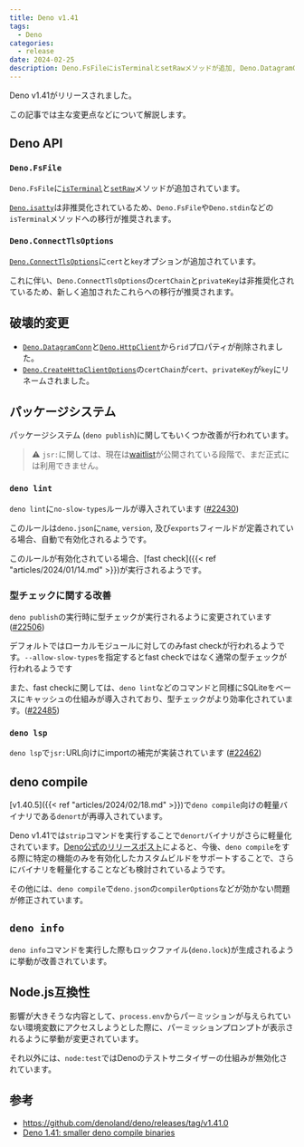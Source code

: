 ```yaml
---
title: Deno v1.41
tags:
  - Deno
categories:
  - release
date: 2024-02-25
description: Deno.FsFileにisTerminalとsetRawメソッドが追加, Deno.DatagramConnとHttpClientからridプロパティが削除, deno lintにno-slow-typesルールが導入, deno publishの実行時に型チェックが行われるように, denortバイナリがさらに軽量化, process.envの参照時にパーミッションプロンプトが表示されるように挙動が変更
---
```


Deno v1.41がリリースされました。

この記事では主な変更点などについて解説します。

## Deno API

### `Deno.FsFile`

`Deno.FsFile`に[`isTerminal`](https://deno.land/api@v1.41.0?s=Deno.FsFile&p=prototype.isTerminal)と[`setRaw`](https://deno.land/api@v1.41.0?s=Deno.FsFile&p=prototype.setRaw)メソッドが追加されています。

[`Deno.isatty`](https://deno.land/api@v1.41.0?s=Deno.isatty)は非推奨化されているため、`Deno.FsFile`や`Deno.stdin`などの`isTerminal`メソッドへの移行が推奨されます。

### `Deno.ConnectTlsOptions`

[`Deno.ConnectTlsOptions`](https://deno.land/api@v1.41.0?s=Deno.ConnectTlsOptions)に`cert`と`key`オプションが追加されています。

これに伴い、`Deno.ConnectTlsOptions`の`certChain`と`privateKey`は非推奨化されているため、新しく追加されたこれらへの移行が推奨されます。

## 破壊的変更

- [`Deno.DatagramConn`](https://deno.land/api@v1.41.0?s=Deno.DatagramConn)と[`Deno.HttpClient`](https://deno.land/api@v1.41.0?s=Deno.HttpClient)から`rid`プロパティが削除されました。
- [`Deno.CreateHttpClientOptions`](https://deno.land/api@v1.41.0?s=Deno.CreateHttpClientOptions&unstable)の`certChain`が`cert`、`privateKey`が`key`にリネームされました。

## パッケージシステム

パッケージシステム (`deno publish`)に関してもいくつか改善が行われています。

> ⚠️ `jsr:`に関しては、現在は[waitlist](https://jsr.io/waitlist)が公開されている段階で、まだ正式には利用できません。

### `deno lint`

`deno lint`に`no-slow-types`ルールが導入されています ([#22430](https://github.com/denoland/deno/pull/22430))

このルールは`deno.json`に`name`, `version`, 及び`exports`フィールドが定義されている場合、自動で有効化されるようです。

このルールが有効化されている場合、[fast check]({{< ref "articles/2024/01/14.md" >}})が実行されるようです。


### 型チェックに関する改善

`deno publish`の実行時に型チェックが実行されるように変更されています ([#22506](https://github.com/denoland/deno/pull/22506))

デフォルトではローカルモジュールに対してのみfast checkが行われるようです。`--allow-slow-types`を指定するとfast checkではなく通常の型チェックが行われるようです

また、fast checkに関しては、`deno lint`などのコマンドと同様にSQLiteをベースにキャッシュの仕組みが導入されており、型チェックがより効率化されています。([#22485](https://github.com/denoland/deno/pull/22485))

### `deno lsp`

`deno lsp`で`jsr:`URL向けにimportの補完が実装されています ([#22462](https://github.com/denoland/deno/pull/22462))

## deno compile

[v1.40.5]({{< ref "articles/2024/02/18.md" >}})で`deno compile`向けの軽量バイナリである`denort`が再導入されています。

Deno v1.41では`strip`コマンドを実行することで`denort`バイナリがさらに軽量化されています。[Deno公式のリリースポスト](https://deno.com/blog/v1.41)によると、今後、`deno compile`をする際に特定の機能のみを有効化したカスタムビルドをサポートすることで、さらにバイナリを軽量化することなども検討されているようです。

その他には、`deno compile`で`deno.json`の`compilerOptions`などが効かない問題が修正されています。

## `deno info`

`deno info`コマンドを実行した際もロックファイル(`deno.lock`)が生成されるように挙動が改善されています。

## Node.js互換性

影響が大きそうな内容として、`process.env`からパーミッションが与えられていない環境変数にアクセスしようとした際に、パーミッションプロンプトが表示されるように挙動が変更されています。

それ以外には、`node:test`ではDenoのテストサニタイザーの仕組みが無効化されています。

## 参考

- https://github.com/denoland/deno/releases/tag/v1.41.0
- [Deno 1.41: smaller deno compile binaries](https://deno.com/blog/v1.41)
